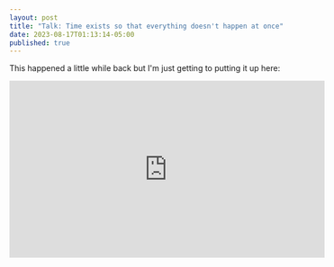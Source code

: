 ```yaml
---
layout: post
title: "Talk: Time exists so that everything doesn't happen at once"
date: 2023-08-17T01:13:14-05:00
published: true
---
```


This happened a little while back but I'm just getting to putting it up here: 

<iframe width="560" height="315" src="https://www.youtube.com/embed/tYdADI7dOMY" title="YouTube video player" frameborder="0" allow="accelerometer; autoplay; clipboard-write; encrypted-media; gyroscope; picture-in-picture; web-share" allowfullscreen></iframe>




